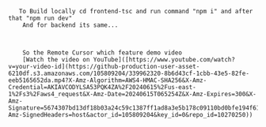        To Build locally cd frontend-tsc and run command "npm i" and after that "npm run dev"
        And for backend its same...



        So the Remote Cursor which feature demo video 
        [Watch the video on YouTube]([https://www.youtube.com/watch?v=your-video-id](https://github-production-user-asset-6210df.s3.amazonaws.com/105809204/339962320-8b6d43cf-1cbb-43e5-82fe-eeb5165652da.mp4?X-Amz-Algorithm=AWS4-HMAC-SHA256&X-Amz-Credential=AKIAVCODYLSA53PQK4ZA%2F20240615%2Fus-east-1%2Fs3%2Faws4_request&X-Amz-Date=20240615T065254Z&X-Amz-Expires=300&X-Amz-Signature=5674307bd13df18b03a24c59c1387ff1ad8a3e5b178c09110bd0bfe194f61d3b&X-Amz-SignedHeaders=host&actor_id=105809204&key_id=0&repo_id=10270250))

              
